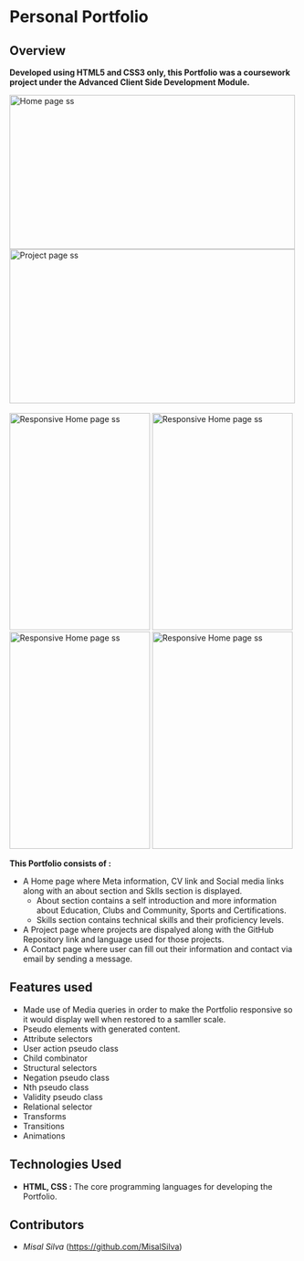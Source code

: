 # Personal Portfolio
## Overview
**Developed using HTML5 and CSS3 only, this Portfolio was a coursework project under the Advanced Client Side Development Module.**

<img src="https://github.com/user-attachments/assets/162addd1-69f0-4c31-9bd8-63088e1001c7" alt="Home page ss" width="500" height="270">
<img src="https://github.com/user-attachments/assets/fe9f5b44-a407-4443-8a84-06049fd0979d" alt="Project page ss" width="500" height="270">
<br>
<br>
<img src="https://github.com/user-attachments/assets/19f731ce-47bd-4892-96cd-81d0629c29ae" alt="Responsive Home page ss" width="246" height="380">
<img src="https://github.com/user-attachments/assets/94683172-7fd1-4b8a-8cd3-5b7caa708b83" alt="Responsive Home page ss" width="246" height="380">
<img src="https://github.com/user-attachments/assets/fa126c89-ffd5-482d-93f3-aeded19c0037" alt="Responsive Home page ss" width="246" height="380">
<img src="https://github.com/user-attachments/assets/5a2f7d88-94f7-415e-ae6f-1927260bd2e2" alt="Responsive Home page ss" width="246" height="380">

**This Portfolio consists of :** 
- A Home page where Meta information, CV link and Social media links along with an about section and Sklls section is displayed.
  - About section contains a self introduction and more information about Education, Clubs and Community, Sports and Certifications.
  - Skills section contains technical skills and their proficiency levels.
- A Project page where projects are dispalyed along with the GitHub Repository link and language used for those projects.
- A Contact page where user can fill out their information and contact via email by sending a message.
  

## **Features used**
- Made use of Media queries in order to make the Portfolio responsive so it would display well when restored to a samller scale.
- Pseudo elements with generated content.
- Attribute selectors
- User action pseudo class
- Child combinator
- Structural selectors
-	Negation pseudo class
-	Nth pseudo class
-	Validity pseudo class
-	Relational selector
-	Transforms
-	Transitions
-	Animations 


## Technologies Used
- **HTML, CSS :** The core programming languages for developing the Portfolio.

## Contributors
- *Misal Silva* (https://github.com/MisalSilva)
